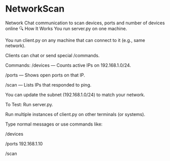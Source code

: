 # NetworkScan
Network Chat communication to scan devices, ports and number of devices online
🔍 How It Works
You run server.py on one machine.

You run client.py on any machine that can connect to it (e.g., same network).

Clients can chat or send special /commands.

Commands:
/devices — Counts active IPs on 192.168.1.0/24.

/ports <ip> — Shows open ports on that IP.

/scan — Lists IPs that responded to ping.

You can update the subnet (192.168.1.0/24) to match your network.

To Test:
Run server.py.

Run multiple instances of client.py on other terminals (or systems).

Type normal messages or use commands like:

/devices

/ports 192.168.1.10

/scan
